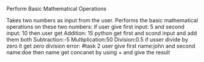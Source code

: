  Perform Basic Mathematical Operations

  Takes two numbers as input from the user.
   Performs the basic mathematical operations on these two numbers:
   if user give first input: 5
   and second input: 10
   then user get
	Addition: 15
 python get first and scond input and add them both
	Subtraction:-5
	Multiplication:50
Division:0.5
if usser divide by zero it get zero division error:
#task 2
user give first name:john
and second name:doe
then name get concanet by using + and give the result
